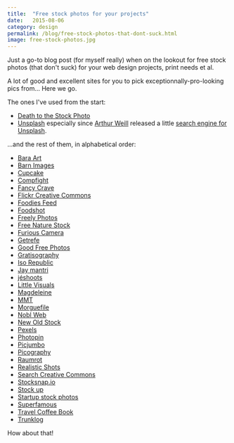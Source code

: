 ```yaml
---
title:  "Free stock photos for your projects"
date:   2015-08-06
category: design
permalink: /blog/free-stock-photos-that-dont-suck.html
image: free-stock-photos.jpg
---
```

Just a go-to blog post (for myself really) when on the lookout for free stock photos (that don't suck) for your web design projects, print needs et al.

A lot of good and excellent sites for you to pick exceptionnally-pro-looking pics from... Here we go.

The ones I've used from the start:

*	[Death to the Stock Photo](http://join.deathtothestockphoto.com/)
*	[Unsplash](http://unsplash.com/) especially since [Arthur Weill](https://twitter.com/arthurWeill) released a little [search engine for Unsplash](http://www.arthurweill.fr/Unsplash/en).

...and the rest of them, in alphabetical order:

*	[Bara Art](http://www.bara-art.com/)
*	[Barn Images](http://barnimages.com/)
*	[Cupcake](http://cupcake.nilssonlee.se/)
*	[Compfight](http://compfight.com/)
*	[Fancy Crave](http://fancycrave.com/)
*	[Flickr Creative Commons](https://www.flickr.com/creativecommons/)
*	[Foodies Feed](http://foodiesfeed.com/category/free-food-images/)
*	[Foodshot](http://foodshot.co/)
*	[Freely Photos](http://freelyphotos.com/)
*	[Free Nature Stock](http://freenaturestock.com/)
*	[Furious Camera](http://furiouscamera.com/)
*   [Getrefe](	http://getrefe.tumblr.com/)
*   [Good Free Photos](	https://www.goodfreephotos.com/)
*	[Gratisography](http://www.gratisography.com/)
*	[Iso Republic](http://isorepublic.com/)
*	[Jay mantri](http://jaymantri.com/)
*	[jéshoots](http://jeshoots.com/)
*	[Little Visuals](http://littlevisuals.co/)
*	[Magdeleine](http://magdeleine.co/)
*	[MMT](http://mmt.li/)
*	[Morguefile](http://www.morguefile.com)
*	[Nobl Web](http://www.noblweb.com/)
*	[New Old Stock](http://nos.twnsnd.co/)
*	[Pexels](http://www.pexels.com/)
*	[Photopin](http://photopin.com/)
*	[Picjumbo](http://picjumbo.com/)
*	[Picography](http://picography.co/)
*	[Raumrot](http://www.raumrot.com/)
*	[Realistic Shots](http://realisticshots.com/)
*	[Search Creative Commons](http://search.creativecommons.org/)
*	[Stocksnap.io](https://stocksnap.io/)
*	[Stock up](http://www.sitebuilderreport.com/stock-up)
*	[Startup stock photos](http://startupstockphotos.com)
*	[Superfamous](http://images.superfamous.com/)
*	[Travel Coffee Book](http://travelcoffeebook.tumblr.com/)
*	[Trunklog](http://trunklog.com/)

How about that!